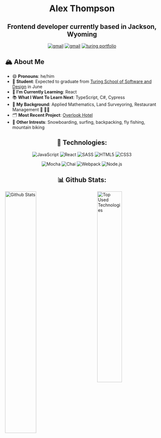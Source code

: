 <h1 align="center">Alex Thompson</h1>
<h2 align="center">Frontend developer currently based in Jackson, Wyoming</h2>


<p align="center">
 <a href="https://www.linkedin.com/in/alex-thompson-he-him/"><img src="https://img.shields.io/badge/LinkedIn-0077B5?style=for-the-badge&logo=linkedin&logoColor=white" alt="gmail"></a>
 <a href="mailto:ahthomps1@gmail.com"><img src="https://img.shields.io/badge/Gmail-D14836?style=for-the-badge&logo=gmail&logoColor=white" alt="gmail"></a>
 <a href="https://turing.io/"><img src="https://img.shields.io/badge/Turing-000?style=for-the-badge&logo=turing&logoColor=black" alt="turing portfolio"></a>

## 🏔 About Me 

- 😄 **Pronouns**: he/him
- 📝 **Student**: Expected to graduate from [Turing School of Software and Design](https://turing.io/) in June
- 🌱 **I’m Currently Learning**: React 
- 📚 **What I Want To Learn Next**: TypeScript, C#, Cypress
- 🧬 **My Background**: Applied Mathematics, Land Surveyoring, Restaurant Management 🧮 📐📏
- 🗂 **Most Recent Project**: [Overlook Hotel](https://github.com/alexthompson207/overlook)
- 🌄 **Other Intrests**: Snowboarding, surfing, backpacking, fly fishing, mountain biking


<h2 align="center">🧰 Technologies:</h2>

<p align="center">
 <img alt="JavaScript" src="https://img.shields.io/badge/JavaScript-F7DF1E?style=for-the-badge&logo=javascript&logoColor=black">
 <img alt="React" src="https://img.shields.io/badge/React-20232A?style=for-the-badge&logo=react&logoColor=61DAFB">
 <img alt="SASS" src="https://img.shields.io/badge/Sass-CC6699?style=for-the-badge&logo=sass&logoColor=white">
 <img alt="HTML5" src="https://img.shields.io/badge/HTML5-E34F26?style=for-the-badge&logo=html5&logoColor=white">
 <img alt="CSS3" src="https://img.shields.io/badge/CSS3-1572B6?style=for-the-badge&logo=css3&logoColor=white">
</p>

<p align="center">
 <img alt="Mocha" src="https://img.shields.io/badge/-mocha-%238D6748?&style=for-the-badge&logo=mocha&logoColor=white">
 <img alt="Chai" src="https://img.shields.io/badge/chai-A11404?style=for-the-badge&logo=chai&logoColor=white">
 <img alt="Webpack" src="https://img.shields.io/badge/webpack%20-%238DD6F9.svg?&style=for-the-badge&logo=webpack&logoColor=black">
 <img alt="Node.js" src="https://img.shields.io/badge/Node.js-43853D?style=for-the-badge&logo=node.js&logoColor=white">
</p>

<h2 align="center">📊 Github Stats:</h2>
<p>
 <img width="45%" alt="Github Stats" src="https://github-readme-stats.vercel.app/api?username=alexthompson207&show_icons=true&theme=tokyonight&hide=stars_private=true">
 <img align="right" width="40%" alt="Top Used Technologies" src="https://github-readme-stats.vercel.app/api/top-langs/?username=alexthompson207&layout=compact&theme=tokyonight">
</p>
